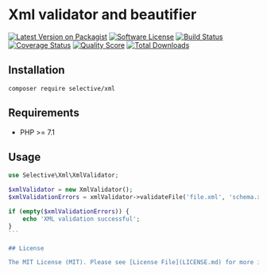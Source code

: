 # Xml validator and beautifier

[![Latest Version on Packagist](https://img.shields.io/github/release/selective-php/xml.svg)](https://packagist.org/packages/selective/xml)
[![Software License](https://img.shields.io/badge/license-MIT-brightgreen.svg)](LICENSE.md)
[![Build Status](https://travis-ci.org/selective-php/xml.svg?branch=master)](https://travis-ci.org/selective-php/xml)
[![Coverage Status](https://scrutinizer-ci.com/g/selective-php/xml/badges/coverage.png?b=master)](https://scrutinizer-ci.com/g/selective-php/xml/code-structure)
[![Quality Score](https://scrutinizer-ci.com/g/selective-php/xml/badges/quality-score.png?b=master)](https://scrutinizer-ci.com/g/selective-php/xml/?branch=master)
[![Total Downloads](https://img.shields.io/packagist/dt/selective/xml.svg)](https://packagist.org/packages/selective/xml/stats)


## Installation

```shell
composer require selective/xml
```

## Requirements

* PHP >= 7.1

## Usage

````php
use Selective\Xml\XmlValidator;

$xmlValidator = new XmlValidator();
$xmlValidationErrors = xmlValidator->validateFile('file.xml', 'schema.xsd');

if (empty($xmlValidationErrors)) {
    echo 'XML validation successful';
}
```

## License

The MIT License (MIT). Please see [License File](LICENSE.md) for more information.
